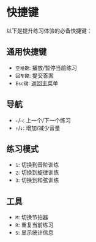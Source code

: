 # 快捷键

以下是提升练习体验的必备快捷键：

## 通用快捷键
- `空格键`: 播放/暂停当前练习
- `回车键`: 提交答案
- `Esc键`: 返回主菜单

## 导航
- `←`/`→`: 上一个/下一个练习
- `↑`/`↓`: 增加/减少音量

## 练习模式
- `1`: 切换到音阶训练
- `2`: 切换到旋律训练
- `3`: 切换到和弦训练

## 工具
- `M`: 切换节拍器
- `R`: 重复当前练习
- `S`: 显示统计信息
